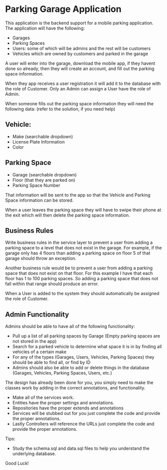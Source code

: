 # Parking Garage Application
This application is the backend support for a mobile parking application. 
The application will have the following:
- Garages 
- Parking Spaces
- Users: some of which will be admins and the rest will be customers 
- Vehicles which are owned by customers and parked in the garage

A user will enter into the garage, download the mobile app, if they havent done so already, then they will create an account, and fill out the parking space information.

When they app receives a user registration it will add it to the database with the role of Customer. Only an Admin can assign a User have the role of Admin.

When someone fills out the parking space information they will need the following data: (refer to the solution, if you need help)

## Vehicle:
- Make (searchable dropdown)
- License Plate Information
- Color

## Parking Space
- Garage (searchable dropdown)
- Floor (that they are parked on)
- Parking Space Number

That information will be sent to the app so that the Vehicle and Parking Space information can be stored.

When a user leaves the parking space they will have to swipe their phone at the exit which will then delete the parking space information.

## Business Rules
Write business rules in the service layer to prevent a user from adding a parking space to a level that does not exist in the garage. For example, if the garage only has 4 floors than adding a parking space on floor 5 of that garage should throw an exception.

Another business rule would be to prevent a user from adding a parking space that does not exist on that floor. For this example I have that each floor has 1 to 100 parking spaces. So adding a parking space that does not fall within that range should produce an error.

When a User is added to the system they should automatically be assigned the role of Customer.

## Admin Functionality
Admins should be able to have all of the following functionality:
- Pull up a list of all parking spaces by Garage (Empty parking spaces are not stored in the app)
- Search for a parked vehicle to determine what space it is in by finding all vehicles of a certain make
- For any of the types (Garages, Users, Vehicles, Parking Spaces) they should be able to find all, or find by ID
- Admins should also be able to add or delete things in the database (Garages, Vehicles, Parking Spaces, Users, etc.)

The design has already been done for you, you simply need to make the classes work by adding in the correct annotations, and functionality.

- Make all of the services work.
- Entities have the proper settings and annotations.
- Repositories have the proper extends and annotations
- Services will be stubbed out for you just complete the code and provide the proper annotations.
- Lastly Controllers will reference the URLs just complete the code and provide the proper annotations.

Tips:
- Study the schema.sql and data.sql files to help you understand the underlying database. 

Good Luck!
